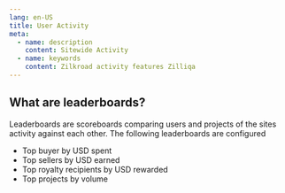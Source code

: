 ```yaml
---
lang: en-US
title: User Activity
meta:
  - name: description
    content: Sitewide Activity
  - name: keywords
    content: Zilkroad activity features Zilliqa 
---
```


## What are leaderboards?

Leaderboards are scoreboards comparing users and projects of the sites activity against each other. The following leaderboards are configured

* Top buyer by USD spent
* Top sellers by USD earned
* Top royalty recipients by USD rewarded
* Top projects by volume
